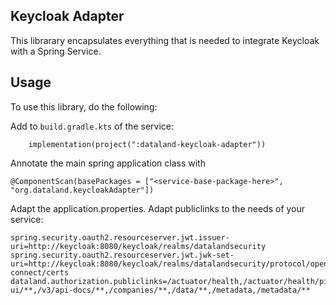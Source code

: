 ## Keycloak Adapter
This librarary encapsulates everything that is needed to integrate Keycloak with a Spring Service.

## Usage
To use this library, do the following:

Add to `build.gradle.kts` of the service:
```
    implementation(project(":dataland-keycloak-adapter"))
```

Annotate the main spring application class with
```
@ComponentScan(basePackages = ["<service-base-package-here>", "org.dataland.keycloakAdapter"])
```

Adapt the application.properties. Adapt publiclinks to the needs of your service:
```
spring.security.oauth2.resourceserver.jwt.issuer-uri=http://keycloak:8080/keycloak/realms/datalandsecurity
spring.security.oauth2.resourceserver.jwt.jwk-set-uri=http://keycloak:8080/keycloak/realms/datalandsecurity/protocol/openid-connect/certs
dataland.authorization.publiclinks=/actuator/health,/actuator/health/ping,/actuator/info,/swagger-ui/**,/v3/api-docs/**,/companies/**,/data/**,/metadata,/metadata/**
```
